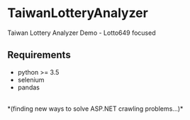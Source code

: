 # TaiwanLotteryAnalyzer
Taiwan Lottery Analyzer Demo - Lotto649 focused

## Requirements
* python >= 3.5
* selenium
* pandas
<br>
*(finding new ways to solve ASP.NET crawling problems...)*
